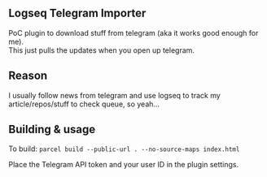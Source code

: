 ## Logseq Telegram Importer

PoC plugin to download stuff from telegram (aka it works good enough for me).  
This just pulls the updates when you open up telegram.

## Reason

I usually follow news from telegram and use logseq to track my article/repos/stuff to check queue, so yeah...

## Building & usage
 
To build:
`parcel build --public-url . --no-source-maps index.html`  

Place the Telegram API token and your user ID in the plugin settings.